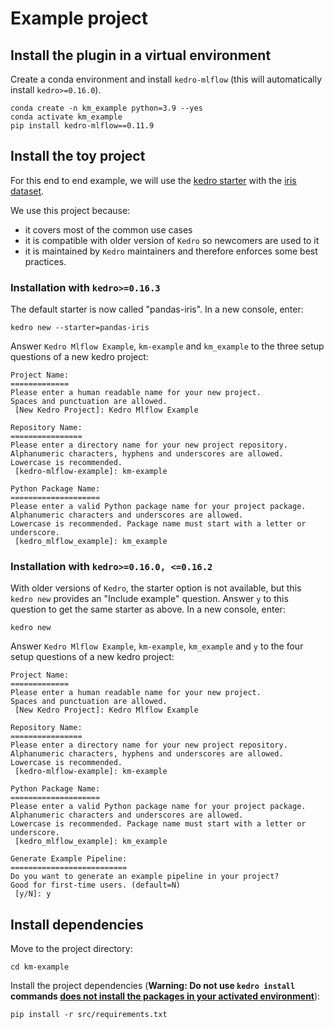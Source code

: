# Example project

## Install the plugin in a virtual environment

Create a conda environment and install ``kedro-mlflow`` (this will automatically install ``kedro>=0.16.0``).

```console
conda create -n km_example python=3.9 --yes
conda activate km_example
pip install kedro-mlflow==0.11.9
```

## Install the toy project

For this end to end example, we will use the [kedro starter](https://kedro.readthedocs.io/en/stable/get_started/starters.html) with the [iris dataset](https://github.com/quantumblacklabs/kedro-starter-pandas-iris).

We use this project because:

- it covers most of the common use cases
- it is compatible with older version of ``Kedro`` so newcomers are used to it
- it is maintained by ``Kedro`` maintainers and therefore enforces some best practices.

### Installation with ``kedro>=0.16.3``

The default starter is now called "pandas-iris". In a new console, enter:

```console
kedro new --starter=pandas-iris
```

Answer ``Kedro Mlflow Example``, ``km-example`` and ``km_example`` to the three setup questions of a new kedro project:

```console
Project Name:
=============
Please enter a human readable name for your new project.
Spaces and punctuation are allowed.
 [New Kedro Project]: Kedro Mlflow Example

Repository Name:
================
Please enter a directory name for your new project repository.
Alphanumeric characters, hyphens and underscores are allowed.
Lowercase is recommended.
 [kedro-mlflow-example]: km-example

Python Package Name:
====================
Please enter a valid Python package name for your project package.
Alphanumeric characters and underscores are allowed.
Lowercase is recommended. Package name must start with a letter or underscore.
 [kedro_mlflow_example]: km_example
```

### Installation with ``kedro>=0.16.0, <=0.16.2``

With older versions of ``Kedro``, the starter option is not available, but this ``kedro new`` provides an "Include example" question. Answer ``y`` to this question to get the same starter as above. In a new console, enter:

```console
kedro new
```

Answer ``Kedro Mlflow Example``, ``km-example``, ``km_example`` and ``y`` to the four setup questions of a new kedro project:

```console
Project Name:
=============
Please enter a human readable name for your new project.
Spaces and punctuation are allowed.
 [New Kedro Project]: Kedro Mlflow Example

Repository Name:
================
Please enter a directory name for your new project repository.
Alphanumeric characters, hyphens and underscores are allowed.
Lowercase is recommended.
 [kedro-mlflow-example]: km-example

Python Package Name:
====================
Please enter a valid Python package name for your project package.
Alphanumeric characters and underscores are allowed.
Lowercase is recommended. Package name must start with a letter or underscore.
 [kedro_mlflow_example]: km_example

Generate Example Pipeline:
==========================
Do you want to generate an example pipeline in your project?
Good for first-time users. (default=N)
 [y/N]: y
```

## Install dependencies

Move to the project directory:

```console
cd km-example
```

Install the project dependencies (**Warning: Do not use ``kedro install`` commands [does not install the packages in your activated environment](https://github.com/quantumblacklabs/kedro/issues/589)**):

```console
pip install -r src/requirements.txt
```
